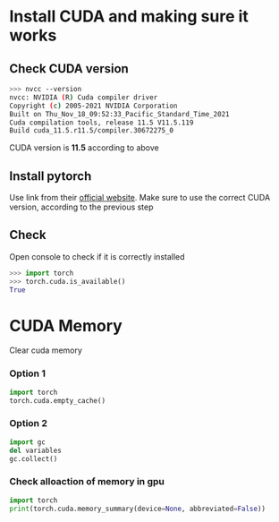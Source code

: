 # Install CUDA and making sure it works
## Check CUDA version
```bash
>>> nvcc --version
nvcc: NVIDIA (R) Cuda compiler driver
Copyright (c) 2005-2021 NVIDIA Corporation
Built on Thu_Nov_18_09:52:33_Pacific_Standard_Time_2021
Cuda compilation tools, release 11.5 V11.5.119
Build cuda_11.5.r11.5/compiler.30672275_0
```
CUDA version is **11.5** according to above

## Install pytorch 
Use link from their [official website](https://pytorch.org/get-started/locally/).
Make sure to use the correct CUDA version, according to the previous step

## Check
Open console to check if it is correctly installed

```python
>>> import torch
>>> torch.cuda.is_available()
True
```


# CUDA Memory
Clear cuda memory

### Option 1
```python
import torch
torch.cuda.empty_cache()
```

### Option 2
```python
import gc
del variables
gc.collect()
```

### Check alloaction of memory in gpu
```python
import torch
print(torch.cuda.memory_summary(device=None, abbreviated=False))
```